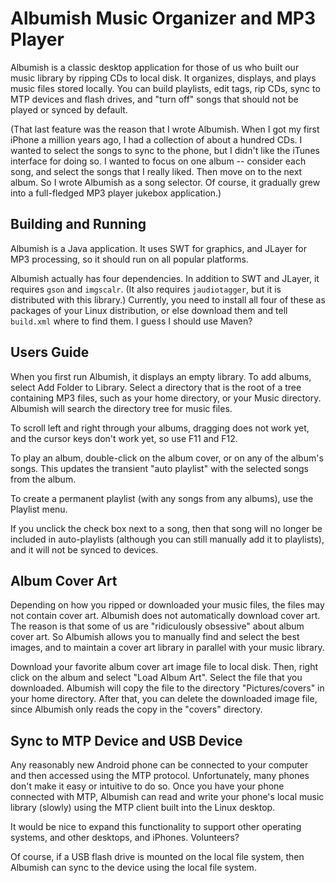 # Albumish Music Organizer and MP3 Player

Albumish is a classic desktop application for those of us who built
our music library by ripping CDs to local disk. It organizes,
displays, and plays music files stored locally. You can build
playlists, edit tags, rip CDs, sync to MTP devices and flash drives,
and "turn off" songs that should not be played or synced by default.

(That last feature was the reason that I wrote Albumish. When I got my
first iPhone a million years ago, I had a collection of about a
hundred CDs. I wanted to select the songs to sync to the phone, but I
didn't like the iTunes interface for doing so. I wanted to focus on
one album -- consider each song, and select the songs that I really
liked. Then move on to the next album. So I wrote Albumish as a song
selector. Of course, it gradually grew into a full-fledged MP3 player
jukebox application.)

## Building and Running

Albumish is a Java application. It uses SWT for graphics, and JLayer
for MP3 processing, so it should run on all popular platforms.

Albumish actually has four dependencies. In addition to SWT and
JLayer, it requires `gson` and `imgscalr`. (It also requires
`jaudiotagger`, but it is distributed with this library.)  Currently,
you need to install all four of these as packages of your Linux
distribution, or else download them and tell `build.xml` where to find
them. I guess I should use Maven?

## Users Guide

When you first run Albumish, it displays an empty library. To add
albums, select Add Folder to Library. Select a directory that is the
root of a tree containing MP3 files, such as your home directory, or
your Music directory. Albumish will search the directory tree for
music files.

To scroll left and right through your albums, dragging does not work
yet, and the cursor keys don't work yet, so use F11 and F12.

To play an album, double-click on the album cover, or on any of the
album's songs. This updates the transient "auto playlist" with the
selected songs from the album.

To create a permanent playlist (with any songs from any albums), use
the Playlist menu.

If you unclick the check box next to a song, then that song will no
longer be included in auto-playlists (although you can still manually
add it to playlists), and it will not be synced to devices.

## Album Cover Art

Depending on how you ripped or downloaded your music files, the files
may not contain cover art. Albumish does not automatically download
cover art. The reason is that some of us are "ridiculously obsessive"
about album cover art. So Albumish allows you to manually find and
select the best images, and to maintain a cover art library in
parallel with your music library.

Download your favorite album cover art image file to local disk. Then,
right click on the album and select "Load Album Art". Select the file
that you downloaded. Albumish will copy the file to the directory
"Pictures/covers" in your home directory. After that, you can delete
the downloaded image file, since Albumish only reads the copy in the
"covers" directory.

## Sync to MTP Device and USB Device

Any reasonably new Android phone can be connected to your computer and
then accessed using the MTP protocol. Unfortunately, many phones don't
make it easy or intuitive to do so. Once you have your phone connected
with MTP, Albumish can read and write your phone's local music library
(slowly) using the MTP client built into the Linux desktop.

It would be nice to expand this functionality to support other
operating systems, and other desktops, and iPhones. Volunteers?

Of course, if a USB flash drive is mounted on the local file system,
then Albumish can sync to the device using the local file system.

